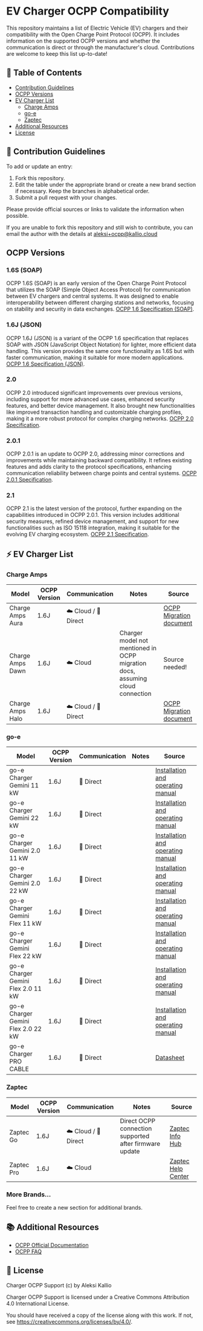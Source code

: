 # EV Charger OCPP Compatibility

This repository maintains a list of Electric Vehicle (EV) chargers and their compatibility with the Open Charge Point Protocol (OCPP). It includes information on the supported OCPP versions and whether the communication is direct or through the manufacturer's cloud. Contributions are welcome to keep this list up-to-date!

## 📜 Table of Contents

- [Contribution Guidelines](#contribution-guidelines)
- [OCPP Versions](#ocpp-versions)
- [EV Charger List](#ev-charger-list)
  - [Charge Amps](#charge-amps)
  - [go-e](#go-e)
  - [Zaptec](#zaptec)
- [Additional Resources](#additional-resources)
- [License](#license)

## 📝 Contribution Guidelines

To add or update an entry:
1. Fork this repository.
2. Edit the table under the appropriate brand or create a new brand section if necessary. Keep the branches in alphabetical order.
3. Submit a pull request with your changes.

Please provide official sources or links to validate the information when possible.

If you are unable to fork this repository and still wish to contribute, you can email the author with the details at <aleksi+ocpp@kallio.cloud>

## OCPP Versions

### 1.6S (SOAP)

OCPP 1.6S (SOAP) is an early version of the Open Charge Point Protocol that utilizes the SOAP (Simple Object Access Protocol) for communication between EV chargers and central systems. It was designed to enable interoperability between different charging stations and networks, focusing on stability and security in data exchanges. [OCPP 1.6 Specification (SOAP)](https://www.openchargealliance.org/protocols/ocpp-16/).

### 1.6J (JSON)

OCPP 1.6J (JSON) is a variant of the OCPP 1.6 specification that replaces SOAP with JSON (JavaScript Object Notation) for lighter, more efficient data handling. This version provides the same core functionality as 1.6S but with faster communication, making it suitable for more modern applications. [OCPP 1.6 Specification (JSON)](https://www.openchargealliance.org/protocols/ocpp-16/).

### 2.0

OCPP 2.0 introduced significant improvements over previous versions, including support for more advanced use cases, enhanced security features, and better device management. It also brought new functionalities like improved transaction handling and customizable charging profiles, making it a more robust protocol for complex charging networks. [OCPP 2.0 Specification](https://www.openchargealliance.org/protocols/ocpp-20/).

### 2.0.1

OCPP 2.0.1 is an update to OCPP 2.0, addressing minor corrections and improvements while maintaining backward compatibility. It refines existing features and adds clarity to the protocol specifications, enhancing communication reliability between charge points and central systems. [OCPP 2.0.1 Specification](https://www.openchargealliance.org/protocols/ocpp-201/).

### 2.1

OCPP 2.1 is the latest version of the protocol, further expanding on the capabilities introduced in OCPP 2.0.1. This version includes additional security measures, refined device management, and support for new functionalities such as ISO 15118 integration, making it suitable for the evolving EV charging ecosystem. [OCPP 2.1 Specification](https://www.openchargealliance.org/protocols/ocpp-21/).

## ⚡️ EV Charger List

### Charge Amps

| Model | OCPP Version | Communication | Notes | Source |
|-------------------|---------------|----------------------|-----------------------------------------|----------------------------------|
| Charge Amps Aura | 1.6J | ☁️ Cloud / 🔌 Direct |  | [OCPP Migration document](https://wwwchargeampscom.cdn.triggerfish.cloud/uploads/2024/08/ChargeAmps_OCPP-Migration_V3_Admins-Users-20240829.pdf) |
| Charge Amps Dawn | 1.6J | ☁️ Cloud | Charger model not mentioned in OCPP migration docs, assuming cloud connection | Source needed! |
| Charge Amps Halo | 1.6J | ☁️ Cloud / 🔌 Direct |  | [OCPP Migration document](https://wwwchargeampscom.cdn.triggerfish.cloud/uploads/2024/08/ChargeAmps_OCPP-Migration_V3_Admins-Users-20240829.pdf) |


### go-e

| Model | OCPP Version | Communication | Notes | Source |
|-------------------|---------------|----------------------|-----------------------------------------|----------------------------------|
| go-e Charger Gemini 11 kW | 1.6J | 🔌 Direct |  | [Installation and operating manual](https://go-e.com/fileadmin/Support/Anleitungen/Englisch/go-e-charger-gemini-installation-and-operating-manual.pdf) |
| go-e Charger Gemini 22 kW | 1.6J | 🔌 Direct |  | [Installation and operating manual](https://go-e.com/fileadmin/Support/Anleitungen/Englisch/go-e-charger-gemini-installation-and-operating-manual.pdf) |
| go-e Charger Gemini 2.0 11 kW | 1.6J | 🔌 Direct |  | [Installation and operating manual](https://go-e.com/fileadmin/Support/Anleitungen/Englisch/go-e-charger-gemini-installation-and-operating-manual.pdf) |
| go-e Charger Gemini 2.0 22 kW | 1.6J | 🔌 Direct |  | [Installation and operating manual](https://go-e.com/fileadmin/Support/Anleitungen/Englisch/go-e-charger-gemini-installation-and-operating-manual.pdf) |
| go-e Charger Gemini Flex 11 kW | 1.6J | 🔌 Direct |  | [Installation and operating manual](https://go-e.com/fileadmin/Support/Anleitungen/Englisch/go-e-charger-gemini-flex-installation-and-operating-manual.pdf) |
| go-e Charger Gemini Flex 22 kW | 1.6J | 🔌 Direct |  | [Installation and operating manual](https://go-e.com/fileadmin/Support/Anleitungen/Englisch/go-e-charger-gemini-flex-installation-and-operating-manual.pdf) |
| go-e Charger Gemini Flex 2.0 11 kW | 1.6J | 🔌 Direct |  | [Installation and operating manual](https://go-e.com/fileadmin/Support/Anleitungen/Englisch/go-e-charger-gemini-flex-installation-and-operating-manual.pdf) |
| go-e Charger Gemini Flex 2.0 22 kW | 1.6J | 🔌 Direct |  | [Installation and operating manual](https://go-e.com/fileadmin/Support/Anleitungen/Englisch/go-e-charger-gemini-flex-installation-and-operating-manual.pdf) |
| go-e Charger PRO CABLE | 1.6J | 🔌 Direct |  | [Datasheet](https://go-e.com/fileadmin/Support/Anleitungen/Englisch/go-e-charger-pro-datasheet.pdf) |

### Zaptec

| Model | OCPP Version | Communication | Notes | Source |
|------------------|--------------|----------------|-----------------------------------------|----------------------------------|
| Zaptec Go | 1.6J | ☁️ Cloud / 🔌 Direct | Direct OCPP connection supported after firmware update | [Zaptec Info Hub](https://www.zaptec.com/info-hub/inside-zaptec/ocpp) |
| Zaptec Pro | 1.6J | ☁️ Cloud | | [Zaptec Help Center](https://help.zaptec.com/hc/en-001/articles/4530001974033-Zaptec-Cloud-and-OCPP-Integration#h_01HF9AAA8G4GPFEXEYDZX0HQM8) |

### More Brands...

Feel free to create a new section for additional brands.

## 📚 Additional Resources

- [OCPP Official Documentation](https://www.openchargealliance.org/protocols/ocpp/)
- [OCPP FAQ](https://www.openchargealliance.org/protocols/ocpp/faq/)

## 📄 License

Charger OCPP Support (c) by Aleksi Kallio

Charger OCPP Support is licensed under a Creative Commons Attribution 4.0 International License.

You should have received a copy of the license along with this work. If not, see <https://creativecommons.org/licenses/by/4.0/>.
